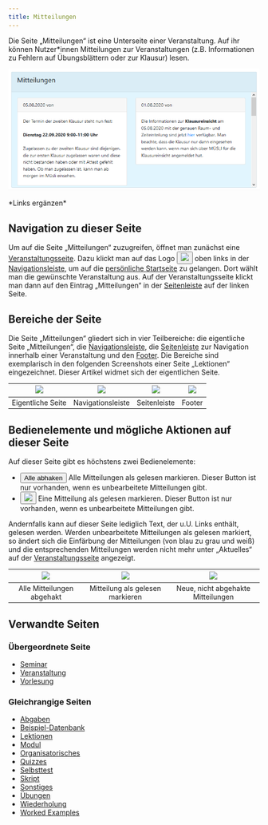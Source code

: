```yaml
---
title: Mitteilungen
---
```

Die Seite „Mitteilungen“ ist eine Unterseite einer Veranstaltung. Auf ihr können Nutzer\*innen Mitteilungen zur Veranstaltungen (z.B. Informationen zu Fehlern auf Übungsblättern oder zur Klausur) lesen.

![](/img/Mitteilungen_thumb.png)

\*Links ergänzen\*

## Navigation zu dieser Seite
Um auf die Seite „Mitteilungen“ zuzugreifen, öffnet man zunächst eine [Veranstaltungsseite](event-series). Dazu klickt man auf das Logo <a href="/mampf/de/docs/event-series" target="_self"><button name="button"><img src="https://media.githubusercontent.com/media/MaMpf-HD/mampf/docs/docs/static/img/mampf-logo.png" height="15"/></button></a> oben links in der [Navigationsleiste](nav-bar), um auf die [persönliche Startseite](my-home-page) zu gelangen. Dort wählt man die gewünschte Veranstaltung aus. Auf der Veranstaltungsseite klickt man dann auf den Eintrag „Mitteilungen“ in der [Seitenleiste](sidebar) auf der linken Seite.

## Bereiche der Seite
Die Seite „Mitteilungen“ gliedert sich in vier Teilbereiche: die eigentliche Seite „Mitteilungen“, die [Navigationsleiste](nav-bar.md), die [Seitenleiste](sidebar.md) zur Navigation innerhalb einer Veranstaltung und den [Footer](footer.md). Die Bereiche sind exemplarisch in den folgenden Screenshots einer Seite „Lektionen“ eingezeichnet. Dieser Artikel widmet sich der eigentlichen Seite.

|<img src="https://media.githubusercontent.com/media/MaMpf-HD/mampf/docs/docs/static/img/Lektionen_eigentliche_Seite.png" height="150"/>|<img src="https://media.githubusercontent.com/media/MaMpf-HD/mampf/docs/docs/static/img/Lektionen_navbar.png" height="150"/>|<img src="https://media.githubusercontent.com/media/MaMpf-HD/mampf/docs/docs/static/img/Lektionen_sidebar.png" height="150"/>|<img src="https://media.githubusercontent.com/media/MaMpf-HD/mampf/docs/docs/static/img/Footer.png" height="180"/>|
|:---: | :---: |:---: | :---:|
|Eigentliche Seite|Navigationsleiste|Seitenleiste|Footer|

## Bedienelemente und mögliche Aktionen auf dieser Seite
Auf dieser Seite gibt es höchstens zwei Bedienelemente:

* <button name="button">Alle abhaken</button> Alle Mitteilungen als gelesen markieren. Dieser Button ist nur vorhanden, wenn es unbearbeitete Mitteilungen gibt.
* <button name="button"><img src="https://media.githubusercontent.com/media/MaMpf-HD/mampf/docs/docs/static/img/check.png" height="12"/></button> Eine Mitteilung als gelesen markieren. Dieser Button ist nur vorhanden, wenn es unbearbeitete Mitteilungen gibt.

Andernfalls kann auf dieser Seite lediglich Text, der u.U. Links enthält, gelesen werden. Werden unbearbeitete Mitteilungen als gelesen markiert, so ändert sich die Einfärbung der Mitteilungen (von blau zu grau und weiß) und die entsprechenden Mitteilungen werden nicht mehr unter „Aktuelles“ auf der [Veranstaltungsseite](event-series.md) angezeigt.

|<img src="https://media.githubusercontent.com/media/MaMpf-HD/mampf/docs/docs/static/img/Mitteilungen_anonymisiert.png" height="250"/> |<img src="https://media.githubusercontent.com/media/MaMpf-HD/mampf/docs/docs/static/img/Mitteilungen_als_gelesen_markieren_anonymisiert.png" height="250"/>  | <img src="https://media.githubusercontent.com/media/MaMpf-HD/mampf/docs/docs/static/img/Mitteilungen_alle_abhaken_anonymisiert.png" height="250"/>|
|:---: | :---: | :---:|
|Alle Mitteilungen abgehakt|Mitteilung als gelesen markieren|Neue, nicht abgehakte Mitteilungen|

## Verwandte Seiten
### Übergeordnete Seite
* [Seminar](seminar)
* [Veranstaltung](event-series)
* [Vorlesung](lecture)

### Gleichrangige Seiten
* [Abgaben](submissions)
* [Beispiel-Datenbank](erdbeere)
* [Lektionen](lessons)
* [Modul](module)
* [Organisatorisches](general-information)
* [Quizzes](quizzes)
* [Selbsttest](self-assessment)
* [Skript](manuscript)
* [Sonstiges](miscellaneous)
* [Übungen](exercises)
* [Wiederholung](repetition)
* [Worked Examples](worked-examples)
